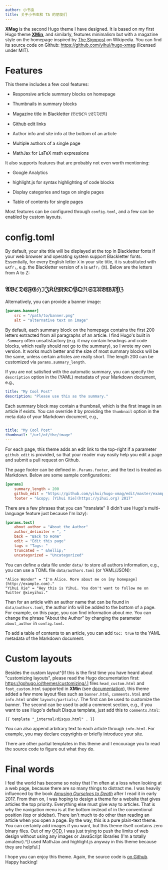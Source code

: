 ```yaml
---
author: 小书虫
title: 关于小书虫和 TA 的朋友们
---
```


**XMag** is the second Hugo theme I have designed. It is based on my first Hugo theme [**XMin**](https://github.com/yihui/hugo-xmin), and similarly, features minimalism but with a magazine style on the homepage inspired by [The Signpost](https://en.wikipedia.org/wiki/Wikipedia:Wikipedia_Signpost) on Wikipedia. You can find its source code on Github: https://github.com/yihui/hugo-xmag (licensed under MIT).

# Features

This theme includes a few cool features:

- Responsive article summary blocks on homepage

- Thumbnails in summary blocks

- Magazine title in Blackletter (&Bfr;&Lfr;&Afr;&Cfr;&Kfr; &Lfr;&Efr;&Tfr;&Tfr;&Efr;&Rfr;)

- Github edit links

- Author info and site info at the bottom of an article

- Multiple authors of a single page

- MathJax for LaTeX math expressions

It also supports features that are probably not even worth mentioning:

- Google Analytics

- highlight.js for syntax highlighting of code blocks

- Display categories and tags on single pages

- Table of contents for single pages

Most features can be configured through `config.toml`, and a few can be enabled by custom layouts.

# config.toml

By default, your site title will be displayed at the top in Blackletter fonts if your web browser and operating system support Blackletter fonts. Essentially, for every English letter `X` in your site title, it is substituted with `&Xfr;`, e.g. the Blackletter version of `A` is `&Afr;` (&Afr;). Below are the letters from A to Z:

## &Afr;&Bfr;&Cfr;&Dfr;&Efr;&Ffr;&Gfr;&Hfr;&Ifr;&Jfr;&Kfr;&Lfr;&Mfr;&Nfr;&Ofr;&Pfr;&Qfr;&Rfr;&Sfr;&Tfr;&Ufr;&Vfr;&Wfr;&Xfr;&Yfr;&Zfr;

Alternatively, you can provide a banner image:

```toml
[params.banner]
    src = "/path/to/banner.png"
    alt = "alternative text on image"
```

By default, each summary block on the homepage contains the first 200 letters extracted from all paragraphs of an article. I find Hugo's built in `.Summary` often unsatisfactory (e.g. it may contain headings and code blocks, which really should not go to the summary), so I wrote my own version. It works much better and the size of most summary blocks will be the same, unless certain articles are really short. The length 200 can be customized via `params.summary_length`.

If you are not satisfied with the automatic summary, you can specify the `description` option in the (YAML) metadata of your Markdown document, e.g.,

```yaml
title: "My Cool Post"
description: "Please use this as the summary."
```

Each summary block may contain a thumbnail, which is the first image in an article if exists. You can override it by providing the `thumbnail` option in the meta data of your Markdown document, e.g.,

```yaml
---
title: "My Cool Post"
thumbnail: "/url/of/the/image"
---
```

For each page, this theme adds an edit link to the top-right if a parameter `github_edit` is provided, so that your reader may easily help you edit a page and submit a pull request on Github.

The page footer can be defined in `.Params.footer`, and the text is treated as Markdown. Below are some sample configurations:

```toml
[params]
    summary_length = 200
    github_edit = "https://github.com/yihui/hugo-xmag/edit/master/exampleSite/content/"
    footer = "&copy; [Yihui Xie](https://yihui.org) 2017"
```

There are a few phrases that you can "translate" (I didn't use Hugo's multi-language feature just because I'm lazy):

```toml
[params.text]
    about_author = "About the Author"
    author_delimiter = ", "
    back = "Back to Home"
    edit = "Edit this page"
    tags = "Tags: "
    truncated = " &hellip;"
    uncategorized = "Uncategorized"
```

You can define a data file under `data/` to store all authors information, e.g., you can use a TOML file `data/authors.toml` (or YAML/JSON):

```
"Alice Wonder" = "I'm Alice. More about me on [my homepage](http://example.com)."
"Yihui Xie" = "Hey this is Yihui. You don't want to follow me on Twitter @xieyihui."
```

Then for an article with an author name that can be found in `data/authors.toml`, the author info will be added to the bottom of a page. For example, on this page, you can find information about me. You can change the phrase "About the Author" by changing the parameter `about_author` in `config.toml`.

To add a table of contents to an article, you can add `toc: true` to the YAML metadata of the Markdown document.

# Custom layouts

Besides the custom layout^[If this is the first time you have heard about "customizing layouts", please read the Hugo documentation first: https://gohugo.io/themes/customizing/.] files `head_custom.html` and `foot_custom.html` supported in **XMin** (see [documentation](https://xmin.yihui.org/about/)), this theme added a few more layout files such as `banner.html`, `comments.html` and `info.html` under `layouts/partials/`. The first can be used to customize the banner. The second can be used to add a comment section, e.g., if you want to use Hugo's default Disqus template, just add this to `comments.html`:

```
{{ template "_internal/disqus.html" . }}
```

You can also append arbitrary text to each article through `info.html`. For example, you may declare copyrights or briefly introduce your site.

There are other partial templates in this theme and I encourage you to read the source code to figure out what they do.

# Final words

I feel the world has become so noisy that I'm often at a loss when looking at a web page, because there are so many things to distract me. I was heavily influenced by the book [_Amusing Ourselves to Death_](https://en.wikipedia.org/wiki/Amusing_Ourselves_to_Death) after I read it in early 2017. From then on, I was hoping to design a theme for a website that gives articles the top priority. Everything else must give way to articles. That is why the navigation menu is at the bottom instead of in the conventional position (top or sidebar). There isn't much to do other than reading an article when you open a page. By the way, this is a pure plain-text theme. You can certainly add images if you want, but this theme itself contains zero binary files. Out of my [OCD](https://en.wikipedia.org/wiki/Obsessive%E2%80%93compulsive_disorder), I was just trying to push the limits of web design without using any images or JavaScript libraries (I'm a totally amateur).^[I used MathJax and highlight.js anyway in this theme because they are helpful.]

I hope you can enjoy this theme. Again, the source code is [on Github](https://github.com/yihui/hugo-xmag). Happy hacking!
